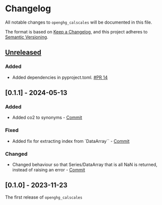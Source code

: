 # Changelog

All notable changes to `openghg_calscales` will be documented in this file.

The format is based on [Keep a Changelog](https://keepachangelog.com/en/1.0.0/),
and this project adheres to [Semantic Versioning](https://semver.org/spec/v2.0.0.html).

## [Unreleased](https://github.com/openghg/openghg/compare/0.1.1...HEAD)

### Added
- Added dependencies in pyproject.toml. [#PR 14](https://github.com/openghg/openghg_calscales/pull/14)

## [0.1.1] - 2024-05-13

### Added

- Added co2 to synonyms - [Commit](https://github.com/openghg/openghg_calscales/commit/a0b6f82901c26a610949f91be1aef2d4e3290fc2)

### Fixed

- Added fix for extracting index from `DataArray`` - [Commit](https://github.com/openghg/openghg_calscales/commit/29688ba65df06ef88defaad6ea0227ca64d49d2b)

### Changed

-  Changed behaviour so that Series/DataArray that is all NaN is returned, instead of raising an error - [Commit](https://github.com/openghg/openghg_calscales/commit/166d5113ee1914c8dd9293a3829148cf1dfe85e6)


## [0.1.0] - 2023-11-23

The first release of `openghg_calscales`
